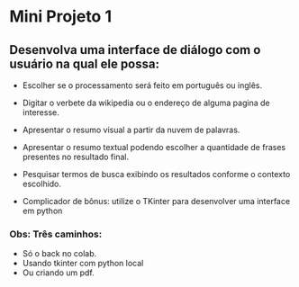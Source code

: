 # Mini Projeto 1

## Desenvolva uma interface de diálogo com o usuário na qual ele possa:

- Escolher se o processamento será feito em português ou inglês.

- Digitar o verbete da wikipedia ou o endereço de alguma pagina de interesse.

- Apresentar o resumo visual a partir da nuvem de palavras.

- Apresentar o resumo textual podendo escolher a quantidade de frases presentes no resultado final.

- Pesquisar termos de busca exibindo os resultados conforme o contexto escolhido.

- Complicador de bônus: utilize o TKinter para desenvolver uma interface em python

### Obs: Três caminhos: 
  - Só o back no colab.
  - Usando tkinter com python local
  - Ou criando um pdf.